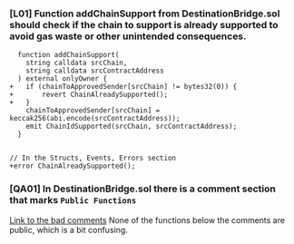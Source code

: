 ### [L01] Function addChainSupport from DestinationBridge.sol should check if the chain to support is already supported to avoid gas waste or other unintended consequences.

```solidity
  function addChainSupport(
    string calldata srcChain,
    string calldata srcContractAddress
  ) external onlyOwner {
+   if (chainToApprovedSender[srcChain] != bytes32(0)) {
+       revert ChainAlreadySupported();
+   }
    chainToApprovedSender[srcChain] = keccak256(abi.encode(srcContractAddress));
    emit ChainIdSupported(srcChain, srcContractAddress);
  }


// In the Structs, Events, Errors section
+error ChainAlreadySupported();
```

### [QA01] In DestinationBridge.sol there is a comment section that marks `Public Functions`
[Link to the bad comments](https://github.com/code-423n4/2023-09-ondo/blob/47d34d6d4a5303af5f46e907ac2292e6a7745f6c/contracts/bridge/DestinationBridge.sol#L327-L329)
None of the functions below the comments are public, which is a bit confusing.

